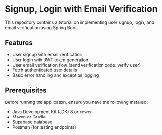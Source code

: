 # Signup, Login with Email Verification

This repository contains a tutorial on implementing user signup, login, and email verification using Spring Boot.

## Features

- User signup with email verification
- User login with JWT token generation
- User email verification flow (send verification code, verify user)
- Fetch authenticated user details
- Basic error handling and exception logging

## Prerequisites

Before running the application, ensure you have the following installed:

- Java Development Kit (JDK) 8 or newer
- Maven or Gradle
- Supabase database
- Postman (for testing endpoints)
